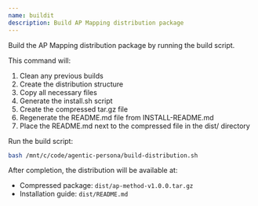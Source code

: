 ```yaml
---
name: buildit
description: Build AP Mapping distribution package
---
```


Build the AP Mapping distribution package by running the build script.

This command will:
1. Clean any previous builds
2. Create the distribution structure
3. Copy all necessary files
4. Generate the install.sh script
5. Create the compressed tar.gz file
6. Regenerate the README.md file from INSTALL-README.md
7. Place the README.md next to the compressed file in the dist/ directory

Run the build script:
```bash
bash /mnt/c/code/agentic-persona/build-distribution.sh
```

After completion, the distribution will be available at:
- Compressed package: `dist/ap-method-v1.0.0.tar.gz`
- Installation guide: `dist/README.md`